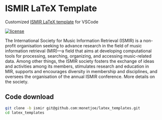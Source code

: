 # ISMIR LaTeX Template
Customized [ISMIR LaTeX template](https://github.com/ismir/paper_templates) for VSCode

[![license](https://img.shields.io/github/license/monetjoe/latex_templates.svg)](./LICENSE)

The International Society for Music Information Retrieval (ISMIR) is a non-profit organisation seeking to advance research in the field of music information retrieval (MIR)—a field that aims at developing computational tools for processing, searching, organizing, and accessing music-related data. Among other things, the ISMIR society fosters the exchange of ideas and activities among its members, stimulates research and education in MIR, supports and encourages diversity in membership and disciplines, and oversees the organisation of the annual ISMIR conference. More details on the society.

## Code download
```bash
git clone -b ismir git@github.com:monetjoe/latex_templates.git
cd latex_templates
```